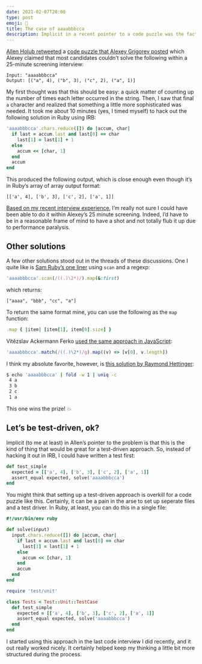 ```yaml
---
date: 2021-02-07T20:00
type: post
emoji: 🧩
title: The case of aaaabbbcca
description: Implicit in a recent pointer to a code puzzle was the fact that a test-driven approach would be perfect.
---
```


[Allen Holub retweeted][aht] a [code puzzle that Alexey Grigorev posted][agt] which Alexey claimed that most candidates couldn’t solve the following within a 25-minute screening interview:

```
Input: "aaaabbbcca"
Output: [("a", 4), ("b", 3), ("c", 2), ("a", 1)]
```

My first thought was that this should be easy: a quick matter of counting up the number of times each letter occurred in the string. Then, I saw that final `a` character and realized that something a little more sophisticated was needed. It took me about 10 minutes (yes, I timed myself) to hack out the following solution in Ruby using IRB:

```ruby
'aaaabbbcca'.chars.reduce([]) do |accum, char|
  if last = accum.last and last[0] == char
    last[1] = last[1] + 1
  else
    accum << [char, 1]
  end
  accum
end
```

This produced the following output, which is close enough even though it’s in Ruby’s array of array output format:

```
[['a', 4], ['b', 3], ['c', 2], ['a', 1]]
```

[Based on my recent interview experience][ego], I’m really not sure I could have been able to do it within Alexey’s 25 minute screening. Indeed, I’d have to be in a reasonable frame of mind to have a shot and not totally flub it up due to performance paralysis.

## Other solutions

A few other solutions stood out in the threads of these discussions. One I quite like is [Sam Ruby’s one liner][sr] using `scan` and a regexp:

```ruby
'aaaabbbcca'.scan(/((.)\2*)/).map(&:first)
```

which returns:

```
["aaaa", "bbb", "cc", "a"]
```

To return the same format mine, you can use the following as the `map` function:

```ruby
.map { |item| [item[1], item[0].size] }
```

Vítězslav Ackermann Ferko [used the same approach in JavaScript][vat]:

```js
'aaaabbbcca'.match(/((.)\2*)/g).map((v) => [v[0], v.length])
```

I think my absolute favorite, however, is [this solution by Raymond Hettinger][rht]:

```sh
$ echo 'aaaabbbcca' | fold -w 1 | uniq -c
 4 a
 3 b
 2 c
 1 a
```

This one wins the prize! 💥

## Let’s be test-driven, ok?

Implicit (to me at least) in Allen’s pointer to the problem is that this is the kind of thing that would be great for a test-driven approach. So, instead of hacking it out in IRB, I could have written a test first:

```ruby
def test_simple
  expected = [['a', 4], ['b', 3], ['c', 2], ['a', 1]]
  assert_equal expected, solve('aaaabbbcca')
end
```

You might think that setting up a test-driven approach is overkill for a code puzzle like this. Certainly, it can be a pain in the arse to set up seperate files and a test driver. In Ruby, at least, you can do this in a single file:

```ruby
#!/usr/bin/env ruby

def solve(input)
  input.chars.reduce([]) do |accum, char|
    if last = accum.last and last[0] == char
      last[1] = last[1] + 1
    else
      accum << [char, 1]
    end
    accum
  end
end

require 'test/unit'

class Tests < Test::Unit::TestCase
  def test_simple
    expected = [['a', 4], ['b', 3], ['c', 2], ['a', 1]]
    assert_equal expected, solve('aaaabbbcca')
  end
end
```

I started using this approach in the last code interview I did recently, and it out really worked nicely. It certainly helped keep my thinking a little bit more structured during the process.

[aht]: https://twitter.com/allenholub/status/1357115515672555520
[agt]: https://twitter.com/Al_Grigor/status/1357028887209902088
[ego]: /software/interviews/tripping-over-my-own-ego
[sr]: https://twitter.com/samruby/status/1358404706910011395
[rht]: https://twitter.com/raymondh/status/1358120906258673665
[vat]: https://twitter.com/vitezslavferko/status/1357506302725996546
